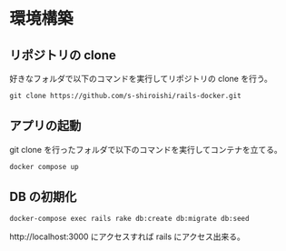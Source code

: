 # 環境構築

## リポジトリの clone

好きなフォルダで以下のコマンドを実行してリポジトリの clone を行う。

```
git clone https://github.com/s-shiroishi/rails-docker.git
```

## アプリの起動

git clone を行ったフォルダで以下のコマンドを実行してコンテナを立てる。

```
docker compose up
```

## DB の初期化

```
docker-compose exec rails rake db:create db:migrate db:seed
```

http://localhost:3000 にアクセスすれば rails にアクセス出来る。

